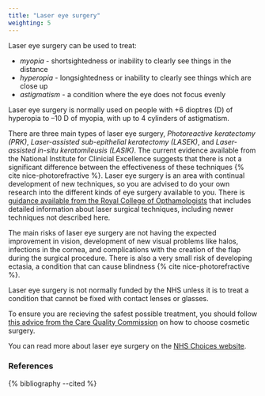 ```yaml
---
title: "Laser eye surgery"
weighting: 5
---
```


Laser eye surgery can be used to treat:

- *myopia* - shortsightedness or inability to clearly see things in the distance
- *hyperopia* - longsightedness or inability to clearly see things which are close up
- *astigmatism* - a condition where the eye does not focus evenly

Laser eye surgery is normally used on people with +6 dioptres (D) of hyperopia to –10 D of myopia, with up to 4 cylinders of astigmatism.

There are three main types of laser eye surgery, *Photoreactive keratectomy (PRK)*, *Laser-assisted sub-epithelial keratectomy (LASEK)*, and *Laser-assisted in-situ keratomileusis (LASIK)*. The current evidence available from the National Institute for Clinicial Excellence suggests that there is not a significant difference between the effectiveness of these techniques {% cite nice-photorefractive %}. Laser eye surgery is an area with continual development of new techniques, so you are advised to do your own research into the different kinds of eye surgery available to you. There is [guidance available from the Royal College of Opthamologists](https://www.rcophth.ac.uk/wp-content/uploads/2015/03/Patient-Guide-to-Excimer-Laser-Refractive-Surgery-2011.pdf) that includes detailed information about laser surgical techniques, including newer techniques not described here.

The main risks of laser eye surgery are not having the expected improvement in vision, development of new visual problems like halos, infections in the cornea, and complications with the creation of the flap during the surgical procedure. There is also a very small risk of developing ectasia, a condition that can cause blindness {% cite nice-photorefractive %}.

Laser eye surgery is not normally funded by the NHS unless it is to treat a condition that cannot be fixed with contact lenses or glasses.

To ensure you are recieving the safest possible treatment, you should follow [this advice from the Care Quality Commission](http://www.cqc.org.uk/help-advice/help-choosing-care-services/choosing-cosmetic-surgery) on how to choose cosmetic surgery.

You can read more about laser eye surgery on the [NHS Choices website](http://www.nhs.uk/Livewell/Eyehealth/Pages/Lasers.aspx).

### References

{% bibliography --cited %}